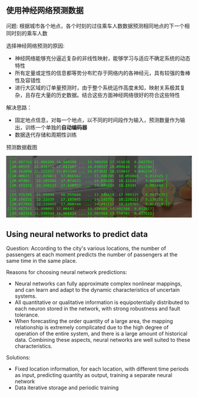 ## 使用神经网络预测数据

问题: 根据城市各个地点，各个时刻的过往乘车人数数据预测相同地点的下一个相同时刻的乘车人数     

选择神经网络预测的原因:  

* 神经网络能够充分逼近复杂的非线性映射，能够学习与适应不确定系统的动态特性
* 所有定量或定性的信息都等势分布贮存于网络内的各神经元，具有较强的鲁棒性及容错性
* 进行大区域的订单量预测时，由于整个系统运作高度未知，映射关系极其复杂，且存在大量的历史数据。结合这些方面神经网络很好的符合这些特性

解决思路：

* 固定地点信息，对每一个地点，以不同的时间段作为输入，预测数量作为输出，训练一个单独的**自动编码器**
* 数据迭代存储和周期性训练 

预测数据截图

![](predict_data.png)

## Using neural networks to predict data

Question: According to the city's various locations, the number of passengers at each moment predicts the number of passengers at the same time in the same place.    

Reasons for choosing neural network predictions:  

* Neural networks can fully approximate complex nonlinear mappings, and can learn and adapt to the dynamic characteristics of uncertain systems.  
* All quantitative or qualitative information is equipotentially distributed to each neuron stored in the network, with strong robustness and fault tolerance.
* When forecasting the order quantity of a large area, the mapping relationship is extremely complicated due to the high degree of operation of the entire system, and there is a large amount of historical data. Combining these aspects, neural networks are well suited to these characteristics.  

Solutions:  

* Fixed location information, for each location, with different time periods as input, predicting quantity as output, training a separate neural network  
* Data iterative storage and periodic training

